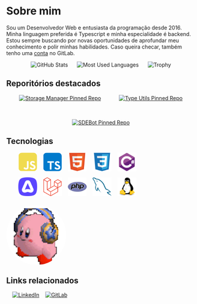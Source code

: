 <!-- markdownlint-disable MD033-->

# Sobre mim

[gitlab]: https://gitlab.com/SrHenry

Sou um Desenvolvedor Web e entusiasta da programação desde 2016. Minha linguagem preferida é Typescript e minha especialidade é backend. Estou sempre buscando por novas oportunidades de aprofundar meu conhecimento e polir minhas habilidades. Caso queira checar, também tenho uma [conta][gitlab] no GitLab.

<div style="display: flex; flex-direction: row; justify-content: center; align-items: center; flex-wrap: wrap; width: 100%; gap: 1.5rem;">
  <img alt="GitHub Stats" src="https://github-readme-stats-srhenry.vercel.app/api?username=SrHenry&show_icons=true&theme=github_dark&include_all_commits=true&count_private=true"/>
  <img alt="Most Used Languages" src="https://github-readme-stats-srhenry.vercel.app/api/top-langs/?username=SrHenry&layout=compact&langs_count=7&theme=github_dark"/>

  <img alt="Trophy" src="https://github-profile-trophy.vercel.app/?username=SrHenry&theme=darkhub&column=6&margin-w=6&margin-h=6&no-bg=true&no-frame=true"/>
</div>

## Reporitórios destacados

<div style="display: flex; flex-direction: row; justify-content: center; align-items: center; flex-wrap: wrap; gap: 3rem;">
  <a href="https://github.com/SrHenry/storage-manager" target="_blank">
    <img alt="Storage Manager Pinned Repo" src="https://github-readme-stats-srhenry.vercel.app/api/pin/?username=SrHenry&repo=storage-manager&theme=github_dark"/>
  </a>
  <a href="https://github.com/SrHenry/type-utils" target="_blank">
    <img alt="Type Utils Pinned Repo" src="https://github-readme-stats-srhenry.vercel.app/api/pin/?username=SrHenry&repo=type-utils&theme=github_dark"/>
  </a>
  <a href="https://github.com/SrHenry/sdebot" target="_blank">
    <img alt="SDEBot Pinned Repo" src="https://github-readme-stats-srhenry.vercel.app/api/pin/?username=SrHenry&repo=sdebot&theme=github_dark"/>
  </a>
</div>

## Tecnologias

<div style="display: flex; flex-direction: row; justify-content: space-between; align-items: start; align-content: center; flex-wrap: wrap; width: 100%; gap: 1.5rem;">
  <div style="display: flex; flex-wrap: wrap; justify-content: center; align-items: center; gap: 1rem; max-width: 75%;">
    <img alt="SrHenry-JS" style="border-radius: .666rem; height: 50px;" src="https://raw.githubusercontent.com/devicons/devicon/master/icons/javascript/javascript-plain.svg">
    <img alt="SrHenry-TS" style="border-radius: .666rem; height: 50px;" src="https://raw.githubusercontent.com/devicons/devicon/master/icons/typescript/typescript-plain.svg">
    <img alt="SrHenry-HTML" style="height: 50px;" src="https://raw.githubusercontent.com/devicons/devicon/master/icons/html5/html5-original.svg">
    <img alt="SrHenry-CSS" style="height: 50px;" src="https://raw.githubusercontent.com/devicons/devicon/master/icons/css3/css3-original.svg">
    <img alt="SrHenry-C#" style="height: 50px;" src="https://raw.githubusercontent.com/devicons/devicon/master/icons/csharp/csharp-original.svg">
    <img alt="SrHenry-AdonisJS" style="height: 50px;" src="https://raw.githubusercontent.com/devicons/devicon/master/icons/adonisjs/adonisjs-original.svg">
    <img alt="SrHenry-Laravel" style="height: 50px;" src="https://raw.githubusercontent.com/devicons/devicon/master/icons/laravel/laravel-original.svg">
    <img alt="SrHenry-PHP" style="height: 50px;" src="https://raw.githubusercontent.com/devicons/devicon/master/icons/php/php-original.svg">
    <img alt="SrHenry-MySQL" style="height: 50px;" src="https://raw.githubusercontent.com/devicons/devicon/master/icons/mysql/mysql-original.svg">
    <img alt="SrHenry-Linux" style="height: 50px;" src="https://raw.githubusercontent.com/devicons/devicon/master/icons/linux/linux-original.svg">
  </div>
  <img alt="SrHenry-pic" height="150" style="border-radius: 150px; height: 10rem;" src="assets/images/kirby.gif" rounded/>
</div>

## Links relacionados

<div style="display: flex; flex-direction: row; justify-content: start; align-items: center; gap: 1rem; padding: 0 1rem;">
  <a href="https://www.linkedin.com/in/luis-henrique-da-silva-santos" target="_blank"><img alt="LinkedIn" src="https://img.shields.io/badge/-LinkedIn-%230077B5?style=for-the-badge&logo=linkedin&logoColor=white" target="_blank"></a>
  <a href="https://gitlab.com/SrHenry" target="_blank"><img alt="GitLab" src="https://img.shields.io/badge/-GitLab-%230077B5?style=for-the-badge&logo=gitlab&logoColor=white" target="_blank"></a>
</div>
